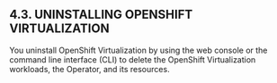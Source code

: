 ## 4.3. UNINSTALLING OPENSHIFT VIRTUALIZATION

You uninstall OpenShift Virtualization by using the web console or the command line interface (CLI) to delete the OpenShift Virtualization workloads, the Operator, and its resources.

